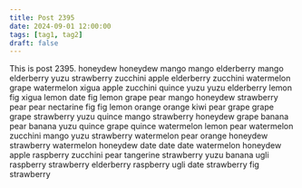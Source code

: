 ```yaml
---
title: Post 2395
date: 2024-09-01 12:00:00
tags: [tag1, tag2]
draft: false
---
```

This is post 2395.
honeydew
honeydew
mango
mango
elderberry
mango
elderberry
yuzu
strawberry
zucchini
apple
elderberry
zucchini
watermelon
grape
watermelon
xigua
apple
zucchini
quince
yuzu
yuzu
elderberry
lemon
fig
xigua
lemon
date
fig
lemon
grape
pear
mango
honeydew
strawberry
pear
pear
nectarine
fig
fig
lemon
orange
orange
kiwi
pear
grape
grape
grape
strawberry
yuzu
quince
mango
strawberry
honeydew
grape
banana
pear
banana
yuzu
quince
grape
quince
watermelon
lemon
pear
watermelon
zucchini
mango
yuzu
strawberry
watermelon
pear
orange
honeydew
strawberry
watermelon
honeydew
date
date
date
watermelon
honeydew
apple
raspberry
zucchini
pear
tangerine
strawberry
yuzu
banana
ugli
raspberry
strawberry
elderberry
raspberry
ugli
date
strawberry
fig
strawberry
